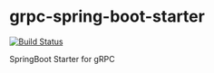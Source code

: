 # grpc-spring-boot-starter

[![Build Status](https://travis-ci.org/shichaoyuan/grpc-spring-boot-starter.svg?branch=master)](https://travis-ci.org/shichaoyuan/grpc-spring-boot-starter)

SpringBoot Starter for gRPC
